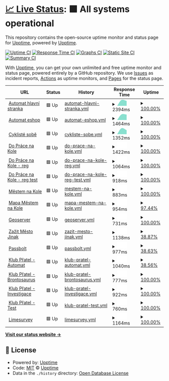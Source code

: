 # [📈 Live Status](https://demo.upptime.js.org): <!--live status--> **🟩 All systems operational**

This repository contains the open-source uptime monitor and status page for [Upptime](https://upptime.js.org), powered by [Upptime](https://github.com/upptime/upptime).

[![Uptime CI](https://github.com/upptime/upptime/workflows/Uptime%20CI/badge.svg)](https://github.com/upptime/upptime/actions?query=workflow%3A%22Uptime+CI%22)
[![Response Time CI](https://github.com/upptime/upptime/workflows/Response%20Time%20CI/badge.svg)](https://github.com/upptime/upptime/actions?query=workflow%3A%22Response+Time+CI%22)
[![Graphs CI](https://github.com/upptime/upptime/workflows/Graphs%20CI/badge.svg)](https://github.com/upptime/upptime/actions?query=workflow%3A%22Graphs+CI%22)
[![Static Site CI](https://github.com/upptime/upptime/workflows/Static%20Site%20CI/badge.svg)](https://github.com/upptime/upptime/actions?query=workflow%3A%22Static+Site+CI%22)
[![Summary CI](https://github.com/upptime/upptime/workflows/Summary%20CI/badge.svg)](https://github.com/upptime/upptime/actions?query=workflow%3A%22Summary+CI%22)

With [Upptime](https://upptime.js.org), you can get your own unlimited and free uptime monitor and status page, powered entirely by a GitHub repository. We use [Issues](https://github.com/upptime/upptime/issues) as incident reports, [Actions](https://github.com/upptime/upptime/actions) as uptime monitors, and [Pages](https://demo.upptime.js.org) for the status page.

<!--start: status pages-->
<!-- This summary is generated by Upptime (https://github.com/upptime/upptime) -->
<!-- Do not edit this manually, your changes will be overwritten -->
<!-- prettier-ignore -->
| URL | Status | History | Response Time | Uptime |
| --- | ------ | ------- | ------------- | ------ |
| <img alt="" src="https://favicons.githubusercontent.com/auto-mat.cz" height="13"> [Automat hlavní stranka](https://auto-mat.cz) | 🟩 Up | [automat-hlavni-stranka.yml](https://github.com/auto-mat/automat-statuspage/commits/HEAD/history/automat-hlavni-stranka.yml) | <details><summary><img alt="Response time graph" src="./graphs/automat-hlavni-stranka/response-time-week.png" height="20"> 2394ms</summary><br><a href="https://upptime.github.io/upptime/history/automat-hlavni-stranka"><img alt="Response time 2394" src="https://img.shields.io/endpoint?url=https%3A%2F%2Fraw.githubusercontent.com%2Fauto-mat%2Fautomat-statuspage%2FHEAD%2Fapi%2Fautomat-hlavni-stranka%2Fresponse-time.json"></a><br><a href="https://upptime.github.io/upptime/history/automat-hlavni-stranka"><img alt="24-hour response time 2394" src="https://img.shields.io/endpoint?url=https%3A%2F%2Fraw.githubusercontent.com%2Fauto-mat%2Fautomat-statuspage%2FHEAD%2Fapi%2Fautomat-hlavni-stranka%2Fresponse-time-day.json"></a><br><a href="https://upptime.github.io/upptime/history/automat-hlavni-stranka"><img alt="7-day response time 2394" src="https://img.shields.io/endpoint?url=https%3A%2F%2Fraw.githubusercontent.com%2Fauto-mat%2Fautomat-statuspage%2FHEAD%2Fapi%2Fautomat-hlavni-stranka%2Fresponse-time-week.json"></a><br><a href="https://upptime.github.io/upptime/history/automat-hlavni-stranka"><img alt="30-day response time 2394" src="https://img.shields.io/endpoint?url=https%3A%2F%2Fraw.githubusercontent.com%2Fauto-mat%2Fautomat-statuspage%2FHEAD%2Fapi%2Fautomat-hlavni-stranka%2Fresponse-time-month.json"></a><br><a href="https://upptime.github.io/upptime/history/automat-hlavni-stranka"><img alt="1-year response time 2394" src="https://img.shields.io/endpoint?url=https%3A%2F%2Fraw.githubusercontent.com%2Fauto-mat%2Fautomat-statuspage%2FHEAD%2Fapi%2Fautomat-hlavni-stranka%2Fresponse-time-year.json"></a></details> | <details><summary><a href="https://upptime.github.io/upptime/history/automat-hlavni-stranka">100.00%</a></summary><a href="https://upptime.github.io/upptime/history/automat-hlavni-stranka"><img alt="All-time uptime 100.00%" src="https://img.shields.io/endpoint?url=https%3A%2F%2Fraw.githubusercontent.com%2Fauto-mat%2Fautomat-statuspage%2FHEAD%2Fapi%2Fautomat-hlavni-stranka%2Fuptime.json"></a><br><a href="https://upptime.github.io/upptime/history/automat-hlavni-stranka"><img alt="24-hour uptime 100.00%" src="https://img.shields.io/endpoint?url=https%3A%2F%2Fraw.githubusercontent.com%2Fauto-mat%2Fautomat-statuspage%2FHEAD%2Fapi%2Fautomat-hlavni-stranka%2Fuptime-day.json"></a><br><a href="https://upptime.github.io/upptime/history/automat-hlavni-stranka"><img alt="7-day uptime 100.00%" src="https://img.shields.io/endpoint?url=https%3A%2F%2Fraw.githubusercontent.com%2Fauto-mat%2Fautomat-statuspage%2FHEAD%2Fapi%2Fautomat-hlavni-stranka%2Fuptime-week.json"></a><br><a href="https://upptime.github.io/upptime/history/automat-hlavni-stranka"><img alt="30-day uptime 100.00%" src="https://img.shields.io/endpoint?url=https%3A%2F%2Fraw.githubusercontent.com%2Fauto-mat%2Fautomat-statuspage%2FHEAD%2Fapi%2Fautomat-hlavni-stranka%2Fuptime-month.json"></a><br><a href="https://upptime.github.io/upptime/history/automat-hlavni-stranka"><img alt="1-year uptime 100.00%" src="https://img.shields.io/endpoint?url=https%3A%2F%2Fraw.githubusercontent.com%2Fauto-mat%2Fautomat-statuspage%2FHEAD%2Fapi%2Fautomat-hlavni-stranka%2Fuptime-year.json"></a></details>
| <img alt="" src="https://favicons.githubusercontent.com/obchod.auto-mat.cz" height="13"> [Automat eshop](https://obchod.auto-mat.cz/) | 🟩 Up | [automat-eshop.yml](https://github.com/auto-mat/automat-statuspage/commits/HEAD/history/automat-eshop.yml) | <details><summary><img alt="Response time graph" src="./graphs/automat-eshop/response-time-week.png" height="20"> 1464ms</summary><br><a href="https://upptime.github.io/upptime/history/automat-eshop"><img alt="Response time 1464" src="https://img.shields.io/endpoint?url=https%3A%2F%2Fraw.githubusercontent.com%2Fauto-mat%2Fautomat-statuspage%2FHEAD%2Fapi%2Fautomat-eshop%2Fresponse-time.json"></a><br><a href="https://upptime.github.io/upptime/history/automat-eshop"><img alt="24-hour response time 1464" src="https://img.shields.io/endpoint?url=https%3A%2F%2Fraw.githubusercontent.com%2Fauto-mat%2Fautomat-statuspage%2FHEAD%2Fapi%2Fautomat-eshop%2Fresponse-time-day.json"></a><br><a href="https://upptime.github.io/upptime/history/automat-eshop"><img alt="7-day response time 1464" src="https://img.shields.io/endpoint?url=https%3A%2F%2Fraw.githubusercontent.com%2Fauto-mat%2Fautomat-statuspage%2FHEAD%2Fapi%2Fautomat-eshop%2Fresponse-time-week.json"></a><br><a href="https://upptime.github.io/upptime/history/automat-eshop"><img alt="30-day response time 1464" src="https://img.shields.io/endpoint?url=https%3A%2F%2Fraw.githubusercontent.com%2Fauto-mat%2Fautomat-statuspage%2FHEAD%2Fapi%2Fautomat-eshop%2Fresponse-time-month.json"></a><br><a href="https://upptime.github.io/upptime/history/automat-eshop"><img alt="1-year response time 1464" src="https://img.shields.io/endpoint?url=https%3A%2F%2Fraw.githubusercontent.com%2Fauto-mat%2Fautomat-statuspage%2FHEAD%2Fapi%2Fautomat-eshop%2Fresponse-time-year.json"></a></details> | <details><summary><a href="https://upptime.github.io/upptime/history/automat-eshop">100.00%</a></summary><a href="https://upptime.github.io/upptime/history/automat-eshop"><img alt="All-time uptime 100.00%" src="https://img.shields.io/endpoint?url=https%3A%2F%2Fraw.githubusercontent.com%2Fauto-mat%2Fautomat-statuspage%2FHEAD%2Fapi%2Fautomat-eshop%2Fuptime.json"></a><br><a href="https://upptime.github.io/upptime/history/automat-eshop"><img alt="24-hour uptime 100.00%" src="https://img.shields.io/endpoint?url=https%3A%2F%2Fraw.githubusercontent.com%2Fauto-mat%2Fautomat-statuspage%2FHEAD%2Fapi%2Fautomat-eshop%2Fuptime-day.json"></a><br><a href="https://upptime.github.io/upptime/history/automat-eshop"><img alt="7-day uptime 100.00%" src="https://img.shields.io/endpoint?url=https%3A%2F%2Fraw.githubusercontent.com%2Fauto-mat%2Fautomat-statuspage%2FHEAD%2Fapi%2Fautomat-eshop%2Fuptime-week.json"></a><br><a href="https://upptime.github.io/upptime/history/automat-eshop"><img alt="30-day uptime 100.00%" src="https://img.shields.io/endpoint?url=https%3A%2F%2Fraw.githubusercontent.com%2Fauto-mat%2Fautomat-statuspage%2FHEAD%2Fapi%2Fautomat-eshop%2Fuptime-month.json"></a><br><a href="https://upptime.github.io/upptime/history/automat-eshop"><img alt="1-year uptime 100.00%" src="https://img.shields.io/endpoint?url=https%3A%2F%2Fraw.githubusercontent.com%2Fauto-mat%2Fautomat-statuspage%2FHEAD%2Fapi%2Fautomat-eshop%2Fuptime-year.json"></a></details>
| <img alt="" src="https://favicons.githubusercontent.com/www.cyklistesobe.cz" height="13"> [Cyklisté sobě](https://www.cyklistesobe.cz/) | 🟩 Up | [cykliste-sobe.yml](https://github.com/auto-mat/automat-statuspage/commits/HEAD/history/cykliste-sobe.yml) | <details><summary><img alt="Response time graph" src="./graphs/cykliste-sobe/response-time-week.png" height="20"> 1352ms</summary><br><a href="https://upptime.github.io/upptime/history/cykliste-sobe"><img alt="Response time 1352" src="https://img.shields.io/endpoint?url=https%3A%2F%2Fraw.githubusercontent.com%2Fauto-mat%2Fautomat-statuspage%2FHEAD%2Fapi%2Fcykliste-sobe%2Fresponse-time.json"></a><br><a href="https://upptime.github.io/upptime/history/cykliste-sobe"><img alt="24-hour response time 1352" src="https://img.shields.io/endpoint?url=https%3A%2F%2Fraw.githubusercontent.com%2Fauto-mat%2Fautomat-statuspage%2FHEAD%2Fapi%2Fcykliste-sobe%2Fresponse-time-day.json"></a><br><a href="https://upptime.github.io/upptime/history/cykliste-sobe"><img alt="7-day response time 1352" src="https://img.shields.io/endpoint?url=https%3A%2F%2Fraw.githubusercontent.com%2Fauto-mat%2Fautomat-statuspage%2FHEAD%2Fapi%2Fcykliste-sobe%2Fresponse-time-week.json"></a><br><a href="https://upptime.github.io/upptime/history/cykliste-sobe"><img alt="30-day response time 1352" src="https://img.shields.io/endpoint?url=https%3A%2F%2Fraw.githubusercontent.com%2Fauto-mat%2Fautomat-statuspage%2FHEAD%2Fapi%2Fcykliste-sobe%2Fresponse-time-month.json"></a><br><a href="https://upptime.github.io/upptime/history/cykliste-sobe"><img alt="1-year response time 1352" src="https://img.shields.io/endpoint?url=https%3A%2F%2Fraw.githubusercontent.com%2Fauto-mat%2Fautomat-statuspage%2FHEAD%2Fapi%2Fcykliste-sobe%2Fresponse-time-year.json"></a></details> | <details><summary><a href="https://upptime.github.io/upptime/history/cykliste-sobe">100.00%</a></summary><a href="https://upptime.github.io/upptime/history/cykliste-sobe"><img alt="All-time uptime 100.00%" src="https://img.shields.io/endpoint?url=https%3A%2F%2Fraw.githubusercontent.com%2Fauto-mat%2Fautomat-statuspage%2FHEAD%2Fapi%2Fcykliste-sobe%2Fuptime.json"></a><br><a href="https://upptime.github.io/upptime/history/cykliste-sobe"><img alt="24-hour uptime 100.00%" src="https://img.shields.io/endpoint?url=https%3A%2F%2Fraw.githubusercontent.com%2Fauto-mat%2Fautomat-statuspage%2FHEAD%2Fapi%2Fcykliste-sobe%2Fuptime-day.json"></a><br><a href="https://upptime.github.io/upptime/history/cykliste-sobe"><img alt="7-day uptime 100.00%" src="https://img.shields.io/endpoint?url=https%3A%2F%2Fraw.githubusercontent.com%2Fauto-mat%2Fautomat-statuspage%2FHEAD%2Fapi%2Fcykliste-sobe%2Fuptime-week.json"></a><br><a href="https://upptime.github.io/upptime/history/cykliste-sobe"><img alt="30-day uptime 100.00%" src="https://img.shields.io/endpoint?url=https%3A%2F%2Fraw.githubusercontent.com%2Fauto-mat%2Fautomat-statuspage%2FHEAD%2Fapi%2Fcykliste-sobe%2Fuptime-month.json"></a><br><a href="https://upptime.github.io/upptime/history/cykliste-sobe"><img alt="1-year uptime 100.00%" src="https://img.shields.io/endpoint?url=https%3A%2F%2Fraw.githubusercontent.com%2Fauto-mat%2Fautomat-statuspage%2FHEAD%2Fapi%2Fcykliste-sobe%2Fuptime-year.json"></a></details>
| <img alt="" src="https://favicons.githubusercontent.com/dopracenakole.cz" height="13"> [Do Práce na Kole](https://dopracenakole.cz) | 🟩 Up | [do-prace-na-kole.yml](https://github.com/auto-mat/automat-statuspage/commits/HEAD/history/do-prace-na-kole.yml) | <details><summary><img alt="Response time graph" src="./graphs/do-prace-na-kole/response-time-week.png" height="20"> 1422ms</summary><br><a href="https://upptime.github.io/upptime/history/do-prace-na-kole"><img alt="Response time 1422" src="https://img.shields.io/endpoint?url=https%3A%2F%2Fraw.githubusercontent.com%2Fauto-mat%2Fautomat-statuspage%2FHEAD%2Fapi%2Fdo-prace-na-kole%2Fresponse-time.json"></a><br><a href="https://upptime.github.io/upptime/history/do-prace-na-kole"><img alt="24-hour response time 1422" src="https://img.shields.io/endpoint?url=https%3A%2F%2Fraw.githubusercontent.com%2Fauto-mat%2Fautomat-statuspage%2FHEAD%2Fapi%2Fdo-prace-na-kole%2Fresponse-time-day.json"></a><br><a href="https://upptime.github.io/upptime/history/do-prace-na-kole"><img alt="7-day response time 1422" src="https://img.shields.io/endpoint?url=https%3A%2F%2Fraw.githubusercontent.com%2Fauto-mat%2Fautomat-statuspage%2FHEAD%2Fapi%2Fdo-prace-na-kole%2Fresponse-time-week.json"></a><br><a href="https://upptime.github.io/upptime/history/do-prace-na-kole"><img alt="30-day response time 1422" src="https://img.shields.io/endpoint?url=https%3A%2F%2Fraw.githubusercontent.com%2Fauto-mat%2Fautomat-statuspage%2FHEAD%2Fapi%2Fdo-prace-na-kole%2Fresponse-time-month.json"></a><br><a href="https://upptime.github.io/upptime/history/do-prace-na-kole"><img alt="1-year response time 1422" src="https://img.shields.io/endpoint?url=https%3A%2F%2Fraw.githubusercontent.com%2Fauto-mat%2Fautomat-statuspage%2FHEAD%2Fapi%2Fdo-prace-na-kole%2Fresponse-time-year.json"></a></details> | <details><summary><a href="https://upptime.github.io/upptime/history/do-prace-na-kole">100.00%</a></summary><a href="https://upptime.github.io/upptime/history/do-prace-na-kole"><img alt="All-time uptime 100.00%" src="https://img.shields.io/endpoint?url=https%3A%2F%2Fraw.githubusercontent.com%2Fauto-mat%2Fautomat-statuspage%2FHEAD%2Fapi%2Fdo-prace-na-kole%2Fuptime.json"></a><br><a href="https://upptime.github.io/upptime/history/do-prace-na-kole"><img alt="24-hour uptime 100.00%" src="https://img.shields.io/endpoint?url=https%3A%2F%2Fraw.githubusercontent.com%2Fauto-mat%2Fautomat-statuspage%2FHEAD%2Fapi%2Fdo-prace-na-kole%2Fuptime-day.json"></a><br><a href="https://upptime.github.io/upptime/history/do-prace-na-kole"><img alt="7-day uptime 100.00%" src="https://img.shields.io/endpoint?url=https%3A%2F%2Fraw.githubusercontent.com%2Fauto-mat%2Fautomat-statuspage%2FHEAD%2Fapi%2Fdo-prace-na-kole%2Fuptime-week.json"></a><br><a href="https://upptime.github.io/upptime/history/do-prace-na-kole"><img alt="30-day uptime 100.00%" src="https://img.shields.io/endpoint?url=https%3A%2F%2Fraw.githubusercontent.com%2Fauto-mat%2Fautomat-statuspage%2FHEAD%2Fapi%2Fdo-prace-na-kole%2Fuptime-month.json"></a><br><a href="https://upptime.github.io/upptime/history/do-prace-na-kole"><img alt="1-year uptime 100.00%" src="https://img.shields.io/endpoint?url=https%3A%2F%2Fraw.githubusercontent.com%2Fauto-mat%2Fautomat-statuspage%2FHEAD%2Fapi%2Fdo-prace-na-kole%2Fuptime-year.json"></a></details>
| <img alt="" src="https://favicons.githubusercontent.com/dpnk.dopracenakole.cz" height="13"> [Do Práce na Kole - reg](https://dpnk.dopracenakole.cz) | 🟩 Up | [do-prace-na-kole-reg.yml](https://github.com/auto-mat/automat-statuspage/commits/HEAD/history/do-prace-na-kole-reg.yml) | <details><summary><img alt="Response time graph" src="./graphs/do-prace-na-kole-reg/response-time-week.png" height="20"> 1064ms</summary><br><a href="https://upptime.github.io/upptime/history/do-prace-na-kole-reg"><img alt="Response time 1064" src="https://img.shields.io/endpoint?url=https%3A%2F%2Fraw.githubusercontent.com%2Fauto-mat%2Fautomat-statuspage%2FHEAD%2Fapi%2Fdo-prace-na-kole-reg%2Fresponse-time.json"></a><br><a href="https://upptime.github.io/upptime/history/do-prace-na-kole-reg"><img alt="24-hour response time 1064" src="https://img.shields.io/endpoint?url=https%3A%2F%2Fraw.githubusercontent.com%2Fauto-mat%2Fautomat-statuspage%2FHEAD%2Fapi%2Fdo-prace-na-kole-reg%2Fresponse-time-day.json"></a><br><a href="https://upptime.github.io/upptime/history/do-prace-na-kole-reg"><img alt="7-day response time 1064" src="https://img.shields.io/endpoint?url=https%3A%2F%2Fraw.githubusercontent.com%2Fauto-mat%2Fautomat-statuspage%2FHEAD%2Fapi%2Fdo-prace-na-kole-reg%2Fresponse-time-week.json"></a><br><a href="https://upptime.github.io/upptime/history/do-prace-na-kole-reg"><img alt="30-day response time 1064" src="https://img.shields.io/endpoint?url=https%3A%2F%2Fraw.githubusercontent.com%2Fauto-mat%2Fautomat-statuspage%2FHEAD%2Fapi%2Fdo-prace-na-kole-reg%2Fresponse-time-month.json"></a><br><a href="https://upptime.github.io/upptime/history/do-prace-na-kole-reg"><img alt="1-year response time 1064" src="https://img.shields.io/endpoint?url=https%3A%2F%2Fraw.githubusercontent.com%2Fauto-mat%2Fautomat-statuspage%2FHEAD%2Fapi%2Fdo-prace-na-kole-reg%2Fresponse-time-year.json"></a></details> | <details><summary><a href="https://upptime.github.io/upptime/history/do-prace-na-kole-reg">100.00%</a></summary><a href="https://upptime.github.io/upptime/history/do-prace-na-kole-reg"><img alt="All-time uptime 100.00%" src="https://img.shields.io/endpoint?url=https%3A%2F%2Fraw.githubusercontent.com%2Fauto-mat%2Fautomat-statuspage%2FHEAD%2Fapi%2Fdo-prace-na-kole-reg%2Fuptime.json"></a><br><a href="https://upptime.github.io/upptime/history/do-prace-na-kole-reg"><img alt="24-hour uptime 100.00%" src="https://img.shields.io/endpoint?url=https%3A%2F%2Fraw.githubusercontent.com%2Fauto-mat%2Fautomat-statuspage%2FHEAD%2Fapi%2Fdo-prace-na-kole-reg%2Fuptime-day.json"></a><br><a href="https://upptime.github.io/upptime/history/do-prace-na-kole-reg"><img alt="7-day uptime 100.00%" src="https://img.shields.io/endpoint?url=https%3A%2F%2Fraw.githubusercontent.com%2Fauto-mat%2Fautomat-statuspage%2FHEAD%2Fapi%2Fdo-prace-na-kole-reg%2Fuptime-week.json"></a><br><a href="https://upptime.github.io/upptime/history/do-prace-na-kole-reg"><img alt="30-day uptime 100.00%" src="https://img.shields.io/endpoint?url=https%3A%2F%2Fraw.githubusercontent.com%2Fauto-mat%2Fautomat-statuspage%2FHEAD%2Fapi%2Fdo-prace-na-kole-reg%2Fuptime-month.json"></a><br><a href="https://upptime.github.io/upptime/history/do-prace-na-kole-reg"><img alt="1-year uptime 100.00%" src="https://img.shields.io/endpoint?url=https%3A%2F%2Fraw.githubusercontent.com%2Fauto-mat%2Fautomat-statuspage%2FHEAD%2Fapi%2Fdo-prace-na-kole-reg%2Fuptime-year.json"></a></details>
| <img alt="" src="https://favicons.githubusercontent.com/test.dopracenakole.cz" height="13"> [Do Práce na Kole - reg test](https://test.dopracenakole.cz) | 🟩 Up | [do-prace-na-kole-reg-test.yml](https://github.com/auto-mat/automat-statuspage/commits/HEAD/history/do-prace-na-kole-reg-test.yml) | <details><summary><img alt="Response time graph" src="./graphs/do-prace-na-kole-reg-test/response-time-week.png" height="20"> 918ms</summary><br><a href="https://upptime.github.io/upptime/history/do-prace-na-kole-reg-test"><img alt="Response time 918" src="https://img.shields.io/endpoint?url=https%3A%2F%2Fraw.githubusercontent.com%2Fauto-mat%2Fautomat-statuspage%2FHEAD%2Fapi%2Fdo-prace-na-kole-reg-test%2Fresponse-time.json"></a><br><a href="https://upptime.github.io/upptime/history/do-prace-na-kole-reg-test"><img alt="24-hour response time 918" src="https://img.shields.io/endpoint?url=https%3A%2F%2Fraw.githubusercontent.com%2Fauto-mat%2Fautomat-statuspage%2FHEAD%2Fapi%2Fdo-prace-na-kole-reg-test%2Fresponse-time-day.json"></a><br><a href="https://upptime.github.io/upptime/history/do-prace-na-kole-reg-test"><img alt="7-day response time 918" src="https://img.shields.io/endpoint?url=https%3A%2F%2Fraw.githubusercontent.com%2Fauto-mat%2Fautomat-statuspage%2FHEAD%2Fapi%2Fdo-prace-na-kole-reg-test%2Fresponse-time-week.json"></a><br><a href="https://upptime.github.io/upptime/history/do-prace-na-kole-reg-test"><img alt="30-day response time 918" src="https://img.shields.io/endpoint?url=https%3A%2F%2Fraw.githubusercontent.com%2Fauto-mat%2Fautomat-statuspage%2FHEAD%2Fapi%2Fdo-prace-na-kole-reg-test%2Fresponse-time-month.json"></a><br><a href="https://upptime.github.io/upptime/history/do-prace-na-kole-reg-test"><img alt="1-year response time 918" src="https://img.shields.io/endpoint?url=https%3A%2F%2Fraw.githubusercontent.com%2Fauto-mat%2Fautomat-statuspage%2FHEAD%2Fapi%2Fdo-prace-na-kole-reg-test%2Fresponse-time-year.json"></a></details> | <details><summary><a href="https://upptime.github.io/upptime/history/do-prace-na-kole-reg-test">100.00%</a></summary><a href="https://upptime.github.io/upptime/history/do-prace-na-kole-reg-test"><img alt="All-time uptime 100.00%" src="https://img.shields.io/endpoint?url=https%3A%2F%2Fraw.githubusercontent.com%2Fauto-mat%2Fautomat-statuspage%2FHEAD%2Fapi%2Fdo-prace-na-kole-reg-test%2Fuptime.json"></a><br><a href="https://upptime.github.io/upptime/history/do-prace-na-kole-reg-test"><img alt="24-hour uptime 100.00%" src="https://img.shields.io/endpoint?url=https%3A%2F%2Fraw.githubusercontent.com%2Fauto-mat%2Fautomat-statuspage%2FHEAD%2Fapi%2Fdo-prace-na-kole-reg-test%2Fuptime-day.json"></a><br><a href="https://upptime.github.io/upptime/history/do-prace-na-kole-reg-test"><img alt="7-day uptime 100.00%" src="https://img.shields.io/endpoint?url=https%3A%2F%2Fraw.githubusercontent.com%2Fauto-mat%2Fautomat-statuspage%2FHEAD%2Fapi%2Fdo-prace-na-kole-reg-test%2Fuptime-week.json"></a><br><a href="https://upptime.github.io/upptime/history/do-prace-na-kole-reg-test"><img alt="30-day uptime 100.00%" src="https://img.shields.io/endpoint?url=https%3A%2F%2Fraw.githubusercontent.com%2Fauto-mat%2Fautomat-statuspage%2FHEAD%2Fapi%2Fdo-prace-na-kole-reg-test%2Fuptime-month.json"></a><br><a href="https://upptime.github.io/upptime/history/do-prace-na-kole-reg-test"><img alt="1-year uptime 100.00%" src="https://img.shields.io/endpoint?url=https%3A%2F%2Fraw.githubusercontent.com%2Fauto-mat%2Fautomat-statuspage%2FHEAD%2Fapi%2Fdo-prace-na-kole-reg-test%2Fuptime-year.json"></a></details>
| <img alt="" src="https://favicons.githubusercontent.com/mestemnakole.cz" height="13"> [Městem na Kole](https://mestemnakole.cz) | 🟩 Up | [mestem-na-kole.yml](https://github.com/auto-mat/automat-statuspage/commits/HEAD/history/mestem-na-kole.yml) | <details><summary><img alt="Response time graph" src="./graphs/mestem-na-kole/response-time-week.png" height="20"> 883ms</summary><br><a href="https://upptime.github.io/upptime/history/mestem-na-kole"><img alt="Response time 883" src="https://img.shields.io/endpoint?url=https%3A%2F%2Fraw.githubusercontent.com%2Fauto-mat%2Fautomat-statuspage%2FHEAD%2Fapi%2Fmestem-na-kole%2Fresponse-time.json"></a><br><a href="https://upptime.github.io/upptime/history/mestem-na-kole"><img alt="24-hour response time 883" src="https://img.shields.io/endpoint?url=https%3A%2F%2Fraw.githubusercontent.com%2Fauto-mat%2Fautomat-statuspage%2FHEAD%2Fapi%2Fmestem-na-kole%2Fresponse-time-day.json"></a><br><a href="https://upptime.github.io/upptime/history/mestem-na-kole"><img alt="7-day response time 883" src="https://img.shields.io/endpoint?url=https%3A%2F%2Fraw.githubusercontent.com%2Fauto-mat%2Fautomat-statuspage%2FHEAD%2Fapi%2Fmestem-na-kole%2Fresponse-time-week.json"></a><br><a href="https://upptime.github.io/upptime/history/mestem-na-kole"><img alt="30-day response time 883" src="https://img.shields.io/endpoint?url=https%3A%2F%2Fraw.githubusercontent.com%2Fauto-mat%2Fautomat-statuspage%2FHEAD%2Fapi%2Fmestem-na-kole%2Fresponse-time-month.json"></a><br><a href="https://upptime.github.io/upptime/history/mestem-na-kole"><img alt="1-year response time 883" src="https://img.shields.io/endpoint?url=https%3A%2F%2Fraw.githubusercontent.com%2Fauto-mat%2Fautomat-statuspage%2FHEAD%2Fapi%2Fmestem-na-kole%2Fresponse-time-year.json"></a></details> | <details><summary><a href="https://upptime.github.io/upptime/history/mestem-na-kole">100.00%</a></summary><a href="https://upptime.github.io/upptime/history/mestem-na-kole"><img alt="All-time uptime 100.00%" src="https://img.shields.io/endpoint?url=https%3A%2F%2Fraw.githubusercontent.com%2Fauto-mat%2Fautomat-statuspage%2FHEAD%2Fapi%2Fmestem-na-kole%2Fuptime.json"></a><br><a href="https://upptime.github.io/upptime/history/mestem-na-kole"><img alt="24-hour uptime 100.00%" src="https://img.shields.io/endpoint?url=https%3A%2F%2Fraw.githubusercontent.com%2Fauto-mat%2Fautomat-statuspage%2FHEAD%2Fapi%2Fmestem-na-kole%2Fuptime-day.json"></a><br><a href="https://upptime.github.io/upptime/history/mestem-na-kole"><img alt="7-day uptime 100.00%" src="https://img.shields.io/endpoint?url=https%3A%2F%2Fraw.githubusercontent.com%2Fauto-mat%2Fautomat-statuspage%2FHEAD%2Fapi%2Fmestem-na-kole%2Fuptime-week.json"></a><br><a href="https://upptime.github.io/upptime/history/mestem-na-kole"><img alt="30-day uptime 100.00%" src="https://img.shields.io/endpoint?url=https%3A%2F%2Fraw.githubusercontent.com%2Fauto-mat%2Fautomat-statuspage%2FHEAD%2Fapi%2Fmestem-na-kole%2Fuptime-month.json"></a><br><a href="https://upptime.github.io/upptime/history/mestem-na-kole"><img alt="1-year uptime 100.00%" src="https://img.shields.io/endpoint?url=https%3A%2F%2Fraw.githubusercontent.com%2Fauto-mat%2Fautomat-statuspage%2FHEAD%2Fapi%2Fmestem-na-kole%2Fuptime-year.json"></a></details>
| <img alt="" src="https://favicons.githubusercontent.com/mapa.prahounakole.cz" height="13"> [Mapa Městem na Kole](https://mapa.prahounakole.cz) | 🟩 Up | [mapa-mestem-na-kole.yml](https://github.com/auto-mat/automat-statuspage/commits/HEAD/history/mapa-mestem-na-kole.yml) | <details><summary><img alt="Response time graph" src="./graphs/mapa-mestem-na-kole/response-time-week.png" height="20"> 954ms</summary><br><a href="https://upptime.github.io/upptime/history/mapa-mestem-na-kole"><img alt="Response time 954" src="https://img.shields.io/endpoint?url=https%3A%2F%2Fraw.githubusercontent.com%2Fauto-mat%2Fautomat-statuspage%2FHEAD%2Fapi%2Fmapa-mestem-na-kole%2Fresponse-time.json"></a><br><a href="https://upptime.github.io/upptime/history/mapa-mestem-na-kole"><img alt="24-hour response time 954" src="https://img.shields.io/endpoint?url=https%3A%2F%2Fraw.githubusercontent.com%2Fauto-mat%2Fautomat-statuspage%2FHEAD%2Fapi%2Fmapa-mestem-na-kole%2Fresponse-time-day.json"></a><br><a href="https://upptime.github.io/upptime/history/mapa-mestem-na-kole"><img alt="7-day response time 954" src="https://img.shields.io/endpoint?url=https%3A%2F%2Fraw.githubusercontent.com%2Fauto-mat%2Fautomat-statuspage%2FHEAD%2Fapi%2Fmapa-mestem-na-kole%2Fresponse-time-week.json"></a><br><a href="https://upptime.github.io/upptime/history/mapa-mestem-na-kole"><img alt="30-day response time 954" src="https://img.shields.io/endpoint?url=https%3A%2F%2Fraw.githubusercontent.com%2Fauto-mat%2Fautomat-statuspage%2FHEAD%2Fapi%2Fmapa-mestem-na-kole%2Fresponse-time-month.json"></a><br><a href="https://upptime.github.io/upptime/history/mapa-mestem-na-kole"><img alt="1-year response time 954" src="https://img.shields.io/endpoint?url=https%3A%2F%2Fraw.githubusercontent.com%2Fauto-mat%2Fautomat-statuspage%2FHEAD%2Fapi%2Fmapa-mestem-na-kole%2Fresponse-time-year.json"></a></details> | <details><summary><a href="https://upptime.github.io/upptime/history/mapa-mestem-na-kole">97.44%</a></summary><a href="https://upptime.github.io/upptime/history/mapa-mestem-na-kole"><img alt="All-time uptime 97.44%" src="https://img.shields.io/endpoint?url=https%3A%2F%2Fraw.githubusercontent.com%2Fauto-mat%2Fautomat-statuspage%2FHEAD%2Fapi%2Fmapa-mestem-na-kole%2Fuptime.json"></a><br><a href="https://upptime.github.io/upptime/history/mapa-mestem-na-kole"><img alt="24-hour uptime 97.44%" src="https://img.shields.io/endpoint?url=https%3A%2F%2Fraw.githubusercontent.com%2Fauto-mat%2Fautomat-statuspage%2FHEAD%2Fapi%2Fmapa-mestem-na-kole%2Fuptime-day.json"></a><br><a href="https://upptime.github.io/upptime/history/mapa-mestem-na-kole"><img alt="7-day uptime 97.44%" src="https://img.shields.io/endpoint?url=https%3A%2F%2Fraw.githubusercontent.com%2Fauto-mat%2Fautomat-statuspage%2FHEAD%2Fapi%2Fmapa-mestem-na-kole%2Fuptime-week.json"></a><br><a href="https://upptime.github.io/upptime/history/mapa-mestem-na-kole"><img alt="30-day uptime 97.44%" src="https://img.shields.io/endpoint?url=https%3A%2F%2Fraw.githubusercontent.com%2Fauto-mat%2Fautomat-statuspage%2FHEAD%2Fapi%2Fmapa-mestem-na-kole%2Fuptime-month.json"></a><br><a href="https://upptime.github.io/upptime/history/mapa-mestem-na-kole"><img alt="1-year uptime 97.44%" src="https://img.shields.io/endpoint?url=https%3A%2F%2Fraw.githubusercontent.com%2Fauto-mat%2Fautomat-statuspage%2FHEAD%2Fapi%2Fmapa-mestem-na-kole%2Fuptime-year.json"></a></details>
| <img alt="" src="https://favicons.githubusercontent.com/geoserver1.prahounakole.cz" height="13"> [Geoserver](https://geoserver1.prahounakole.cz) | 🟩 Up | [geoserver.yml](https://github.com/auto-mat/automat-statuspage/commits/HEAD/history/geoserver.yml) | <details><summary><img alt="Response time graph" src="./graphs/geoserver/response-time-week.png" height="20"> 731ms</summary><br><a href="https://upptime.github.io/upptime/history/geoserver"><img alt="Response time 731" src="https://img.shields.io/endpoint?url=https%3A%2F%2Fraw.githubusercontent.com%2Fauto-mat%2Fautomat-statuspage%2FHEAD%2Fapi%2Fgeoserver%2Fresponse-time.json"></a><br><a href="https://upptime.github.io/upptime/history/geoserver"><img alt="24-hour response time 731" src="https://img.shields.io/endpoint?url=https%3A%2F%2Fraw.githubusercontent.com%2Fauto-mat%2Fautomat-statuspage%2FHEAD%2Fapi%2Fgeoserver%2Fresponse-time-day.json"></a><br><a href="https://upptime.github.io/upptime/history/geoserver"><img alt="7-day response time 731" src="https://img.shields.io/endpoint?url=https%3A%2F%2Fraw.githubusercontent.com%2Fauto-mat%2Fautomat-statuspage%2FHEAD%2Fapi%2Fgeoserver%2Fresponse-time-week.json"></a><br><a href="https://upptime.github.io/upptime/history/geoserver"><img alt="30-day response time 731" src="https://img.shields.io/endpoint?url=https%3A%2F%2Fraw.githubusercontent.com%2Fauto-mat%2Fautomat-statuspage%2FHEAD%2Fapi%2Fgeoserver%2Fresponse-time-month.json"></a><br><a href="https://upptime.github.io/upptime/history/geoserver"><img alt="1-year response time 731" src="https://img.shields.io/endpoint?url=https%3A%2F%2Fraw.githubusercontent.com%2Fauto-mat%2Fautomat-statuspage%2FHEAD%2Fapi%2Fgeoserver%2Fresponse-time-year.json"></a></details> | <details><summary><a href="https://upptime.github.io/upptime/history/geoserver">100.00%</a></summary><a href="https://upptime.github.io/upptime/history/geoserver"><img alt="All-time uptime 100.00%" src="https://img.shields.io/endpoint?url=https%3A%2F%2Fraw.githubusercontent.com%2Fauto-mat%2Fautomat-statuspage%2FHEAD%2Fapi%2Fgeoserver%2Fuptime.json"></a><br><a href="https://upptime.github.io/upptime/history/geoserver"><img alt="24-hour uptime 100.00%" src="https://img.shields.io/endpoint?url=https%3A%2F%2Fraw.githubusercontent.com%2Fauto-mat%2Fautomat-statuspage%2FHEAD%2Fapi%2Fgeoserver%2Fuptime-day.json"></a><br><a href="https://upptime.github.io/upptime/history/geoserver"><img alt="7-day uptime 100.00%" src="https://img.shields.io/endpoint?url=https%3A%2F%2Fraw.githubusercontent.com%2Fauto-mat%2Fautomat-statuspage%2FHEAD%2Fapi%2Fgeoserver%2Fuptime-week.json"></a><br><a href="https://upptime.github.io/upptime/history/geoserver"><img alt="30-day uptime 100.00%" src="https://img.shields.io/endpoint?url=https%3A%2F%2Fraw.githubusercontent.com%2Fauto-mat%2Fautomat-statuspage%2FHEAD%2Fapi%2Fgeoserver%2Fuptime-month.json"></a><br><a href="https://upptime.github.io/upptime/history/geoserver"><img alt="1-year uptime 100.00%" src="https://img.shields.io/endpoint?url=https%3A%2F%2Fraw.githubusercontent.com%2Fauto-mat%2Fautomat-statuspage%2FHEAD%2Fapi%2Fgeoserver%2Fuptime-year.json"></a></details>
| <img alt="" src="https://favicons.githubusercontent.com/zazitmestojinak.cz" height="13"> [Zažit Město Jinak](https://zazitmestojinak.cz) | 🟩 Up | [zazit-mesto-jinak.yml](https://github.com/auto-mat/automat-statuspage/commits/HEAD/history/zazit-mesto-jinak.yml) | <details><summary><img alt="Response time graph" src="./graphs/zazit-mesto-jinak/response-time-week.png" height="20"> 1138ms</summary><br><a href="https://upptime.github.io/upptime/history/zazit-mesto-jinak"><img alt="Response time 1138" src="https://img.shields.io/endpoint?url=https%3A%2F%2Fraw.githubusercontent.com%2Fauto-mat%2Fautomat-statuspage%2FHEAD%2Fapi%2Fzazit-mesto-jinak%2Fresponse-time.json"></a><br><a href="https://upptime.github.io/upptime/history/zazit-mesto-jinak"><img alt="24-hour response time 1138" src="https://img.shields.io/endpoint?url=https%3A%2F%2Fraw.githubusercontent.com%2Fauto-mat%2Fautomat-statuspage%2FHEAD%2Fapi%2Fzazit-mesto-jinak%2Fresponse-time-day.json"></a><br><a href="https://upptime.github.io/upptime/history/zazit-mesto-jinak"><img alt="7-day response time 1138" src="https://img.shields.io/endpoint?url=https%3A%2F%2Fraw.githubusercontent.com%2Fauto-mat%2Fautomat-statuspage%2FHEAD%2Fapi%2Fzazit-mesto-jinak%2Fresponse-time-week.json"></a><br><a href="https://upptime.github.io/upptime/history/zazit-mesto-jinak"><img alt="30-day response time 1138" src="https://img.shields.io/endpoint?url=https%3A%2F%2Fraw.githubusercontent.com%2Fauto-mat%2Fautomat-statuspage%2FHEAD%2Fapi%2Fzazit-mesto-jinak%2Fresponse-time-month.json"></a><br><a href="https://upptime.github.io/upptime/history/zazit-mesto-jinak"><img alt="1-year response time 1138" src="https://img.shields.io/endpoint?url=https%3A%2F%2Fraw.githubusercontent.com%2Fauto-mat%2Fautomat-statuspage%2FHEAD%2Fapi%2Fzazit-mesto-jinak%2Fresponse-time-year.json"></a></details> | <details><summary><a href="https://upptime.github.io/upptime/history/zazit-mesto-jinak">38.87%</a></summary><a href="https://upptime.github.io/upptime/history/zazit-mesto-jinak"><img alt="All-time uptime 38.87%" src="https://img.shields.io/endpoint?url=https%3A%2F%2Fraw.githubusercontent.com%2Fauto-mat%2Fautomat-statuspage%2FHEAD%2Fapi%2Fzazit-mesto-jinak%2Fuptime.json"></a><br><a href="https://upptime.github.io/upptime/history/zazit-mesto-jinak"><img alt="24-hour uptime 38.87%" src="https://img.shields.io/endpoint?url=https%3A%2F%2Fraw.githubusercontent.com%2Fauto-mat%2Fautomat-statuspage%2FHEAD%2Fapi%2Fzazit-mesto-jinak%2Fuptime-day.json"></a><br><a href="https://upptime.github.io/upptime/history/zazit-mesto-jinak"><img alt="7-day uptime 38.87%" src="https://img.shields.io/endpoint?url=https%3A%2F%2Fraw.githubusercontent.com%2Fauto-mat%2Fautomat-statuspage%2FHEAD%2Fapi%2Fzazit-mesto-jinak%2Fuptime-week.json"></a><br><a href="https://upptime.github.io/upptime/history/zazit-mesto-jinak"><img alt="30-day uptime 38.87%" src="https://img.shields.io/endpoint?url=https%3A%2F%2Fraw.githubusercontent.com%2Fauto-mat%2Fautomat-statuspage%2FHEAD%2Fapi%2Fzazit-mesto-jinak%2Fuptime-month.json"></a><br><a href="https://upptime.github.io/upptime/history/zazit-mesto-jinak"><img alt="1-year uptime 38.87%" src="https://img.shields.io/endpoint?url=https%3A%2F%2Fraw.githubusercontent.com%2Fauto-mat%2Fautomat-statuspage%2FHEAD%2Fapi%2Fzazit-mesto-jinak%2Fuptime-year.json"></a></details>
| <img alt="" src="https://favicons.githubusercontent.com/automat.passbolt.klub-pratel.cz" height="13"> [Passbolt](https://automat.passbolt.klub-pratel.cz) | 🟩 Up | [passbolt.yml](https://github.com/auto-mat/automat-statuspage/commits/HEAD/history/passbolt.yml) | <details><summary><img alt="Response time graph" src="./graphs/passbolt/response-time-week.png" height="20"> 977ms</summary><br><a href="https://upptime.github.io/upptime/history/passbolt"><img alt="Response time 977" src="https://img.shields.io/endpoint?url=https%3A%2F%2Fraw.githubusercontent.com%2Fauto-mat%2Fautomat-statuspage%2FHEAD%2Fapi%2Fpassbolt%2Fresponse-time.json"></a><br><a href="https://upptime.github.io/upptime/history/passbolt"><img alt="24-hour response time 977" src="https://img.shields.io/endpoint?url=https%3A%2F%2Fraw.githubusercontent.com%2Fauto-mat%2Fautomat-statuspage%2FHEAD%2Fapi%2Fpassbolt%2Fresponse-time-day.json"></a><br><a href="https://upptime.github.io/upptime/history/passbolt"><img alt="7-day response time 977" src="https://img.shields.io/endpoint?url=https%3A%2F%2Fraw.githubusercontent.com%2Fauto-mat%2Fautomat-statuspage%2FHEAD%2Fapi%2Fpassbolt%2Fresponse-time-week.json"></a><br><a href="https://upptime.github.io/upptime/history/passbolt"><img alt="30-day response time 977" src="https://img.shields.io/endpoint?url=https%3A%2F%2Fraw.githubusercontent.com%2Fauto-mat%2Fautomat-statuspage%2FHEAD%2Fapi%2Fpassbolt%2Fresponse-time-month.json"></a><br><a href="https://upptime.github.io/upptime/history/passbolt"><img alt="1-year response time 977" src="https://img.shields.io/endpoint?url=https%3A%2F%2Fraw.githubusercontent.com%2Fauto-mat%2Fautomat-statuspage%2FHEAD%2Fapi%2Fpassbolt%2Fresponse-time-year.json"></a></details> | <details><summary><a href="https://upptime.github.io/upptime/history/passbolt">38.63%</a></summary><a href="https://upptime.github.io/upptime/history/passbolt"><img alt="All-time uptime 38.63%" src="https://img.shields.io/endpoint?url=https%3A%2F%2Fraw.githubusercontent.com%2Fauto-mat%2Fautomat-statuspage%2FHEAD%2Fapi%2Fpassbolt%2Fuptime.json"></a><br><a href="https://upptime.github.io/upptime/history/passbolt"><img alt="24-hour uptime 38.63%" src="https://img.shields.io/endpoint?url=https%3A%2F%2Fraw.githubusercontent.com%2Fauto-mat%2Fautomat-statuspage%2FHEAD%2Fapi%2Fpassbolt%2Fuptime-day.json"></a><br><a href="https://upptime.github.io/upptime/history/passbolt"><img alt="7-day uptime 38.63%" src="https://img.shields.io/endpoint?url=https%3A%2F%2Fraw.githubusercontent.com%2Fauto-mat%2Fautomat-statuspage%2FHEAD%2Fapi%2Fpassbolt%2Fuptime-week.json"></a><br><a href="https://upptime.github.io/upptime/history/passbolt"><img alt="30-day uptime 38.63%" src="https://img.shields.io/endpoint?url=https%3A%2F%2Fraw.githubusercontent.com%2Fauto-mat%2Fautomat-statuspage%2FHEAD%2Fapi%2Fpassbolt%2Fuptime-month.json"></a><br><a href="https://upptime.github.io/upptime/history/passbolt"><img alt="1-year uptime 38.63%" src="https://img.shields.io/endpoint?url=https%3A%2F%2Fraw.githubusercontent.com%2Fauto-mat%2Fautomat-statuspage%2FHEAD%2Fapi%2Fpassbolt%2Fuptime-year.json"></a></details>
| <img alt="" src="https://favicons.githubusercontent.com/automat.klub-pratel.cz" height="13"> [Klub Přatel - Automat](https://automat.klub-pratel.cz) | 🟩 Up | [klub-pratel-automat.yml](https://github.com/auto-mat/automat-statuspage/commits/HEAD/history/klub-pratel-automat.yml) | <details><summary><img alt="Response time graph" src="./graphs/klub-pratel-automat/response-time-week.png" height="20"> 1040ms</summary><br><a href="https://upptime.github.io/upptime/history/klub-pratel-automat"><img alt="Response time 1040" src="https://img.shields.io/endpoint?url=https%3A%2F%2Fraw.githubusercontent.com%2Fauto-mat%2Fautomat-statuspage%2FHEAD%2Fapi%2Fklub-pratel-automat%2Fresponse-time.json"></a><br><a href="https://upptime.github.io/upptime/history/klub-pratel-automat"><img alt="24-hour response time 1040" src="https://img.shields.io/endpoint?url=https%3A%2F%2Fraw.githubusercontent.com%2Fauto-mat%2Fautomat-statuspage%2FHEAD%2Fapi%2Fklub-pratel-automat%2Fresponse-time-day.json"></a><br><a href="https://upptime.github.io/upptime/history/klub-pratel-automat"><img alt="7-day response time 1040" src="https://img.shields.io/endpoint?url=https%3A%2F%2Fraw.githubusercontent.com%2Fauto-mat%2Fautomat-statuspage%2FHEAD%2Fapi%2Fklub-pratel-automat%2Fresponse-time-week.json"></a><br><a href="https://upptime.github.io/upptime/history/klub-pratel-automat"><img alt="30-day response time 1040" src="https://img.shields.io/endpoint?url=https%3A%2F%2Fraw.githubusercontent.com%2Fauto-mat%2Fautomat-statuspage%2FHEAD%2Fapi%2Fklub-pratel-automat%2Fresponse-time-month.json"></a><br><a href="https://upptime.github.io/upptime/history/klub-pratel-automat"><img alt="1-year response time 1040" src="https://img.shields.io/endpoint?url=https%3A%2F%2Fraw.githubusercontent.com%2Fauto-mat%2Fautomat-statuspage%2FHEAD%2Fapi%2Fklub-pratel-automat%2Fresponse-time-year.json"></a></details> | <details><summary><a href="https://upptime.github.io/upptime/history/klub-pratel-automat">38.56%</a></summary><a href="https://upptime.github.io/upptime/history/klub-pratel-automat"><img alt="All-time uptime 38.56%" src="https://img.shields.io/endpoint?url=https%3A%2F%2Fraw.githubusercontent.com%2Fauto-mat%2Fautomat-statuspage%2FHEAD%2Fapi%2Fklub-pratel-automat%2Fuptime.json"></a><br><a href="https://upptime.github.io/upptime/history/klub-pratel-automat"><img alt="24-hour uptime 38.56%" src="https://img.shields.io/endpoint?url=https%3A%2F%2Fraw.githubusercontent.com%2Fauto-mat%2Fautomat-statuspage%2FHEAD%2Fapi%2Fklub-pratel-automat%2Fuptime-day.json"></a><br><a href="https://upptime.github.io/upptime/history/klub-pratel-automat"><img alt="7-day uptime 38.56%" src="https://img.shields.io/endpoint?url=https%3A%2F%2Fraw.githubusercontent.com%2Fauto-mat%2Fautomat-statuspage%2FHEAD%2Fapi%2Fklub-pratel-automat%2Fuptime-week.json"></a><br><a href="https://upptime.github.io/upptime/history/klub-pratel-automat"><img alt="30-day uptime 38.56%" src="https://img.shields.io/endpoint?url=https%3A%2F%2Fraw.githubusercontent.com%2Fauto-mat%2Fautomat-statuspage%2FHEAD%2Fapi%2Fklub-pratel-automat%2Fuptime-month.json"></a><br><a href="https://upptime.github.io/upptime/history/klub-pratel-automat"><img alt="1-year uptime 38.56%" src="https://img.shields.io/endpoint?url=https%3A%2F%2Fraw.githubusercontent.com%2Fauto-mat%2Fautomat-statuspage%2FHEAD%2Fapi%2Fklub-pratel-automat%2Fuptime-year.json"></a></details>
| <img alt="" src="https://favicons.githubusercontent.com/brontosaurus.klub-pratel.cz" height="13"> [Klub Přatel - Brontosaurus](https://brontosaurus.klub-pratel.cz) | 🟩 Up | [klub-pratel-brontosaurus.yml](https://github.com/auto-mat/automat-statuspage/commits/HEAD/history/klub-pratel-brontosaurus.yml) | <details><summary><img alt="Response time graph" src="./graphs/klub-pratel-brontosaurus/response-time-week.png" height="20"> 777ms</summary><br><a href="https://upptime.github.io/upptime/history/klub-pratel-brontosaurus"><img alt="Response time 777" src="https://img.shields.io/endpoint?url=https%3A%2F%2Fraw.githubusercontent.com%2Fauto-mat%2Fautomat-statuspage%2FHEAD%2Fapi%2Fklub-pratel-brontosaurus%2Fresponse-time.json"></a><br><a href="https://upptime.github.io/upptime/history/klub-pratel-brontosaurus"><img alt="24-hour response time 777" src="https://img.shields.io/endpoint?url=https%3A%2F%2Fraw.githubusercontent.com%2Fauto-mat%2Fautomat-statuspage%2FHEAD%2Fapi%2Fklub-pratel-brontosaurus%2Fresponse-time-day.json"></a><br><a href="https://upptime.github.io/upptime/history/klub-pratel-brontosaurus"><img alt="7-day response time 777" src="https://img.shields.io/endpoint?url=https%3A%2F%2Fraw.githubusercontent.com%2Fauto-mat%2Fautomat-statuspage%2FHEAD%2Fapi%2Fklub-pratel-brontosaurus%2Fresponse-time-week.json"></a><br><a href="https://upptime.github.io/upptime/history/klub-pratel-brontosaurus"><img alt="30-day response time 777" src="https://img.shields.io/endpoint?url=https%3A%2F%2Fraw.githubusercontent.com%2Fauto-mat%2Fautomat-statuspage%2FHEAD%2Fapi%2Fklub-pratel-brontosaurus%2Fresponse-time-month.json"></a><br><a href="https://upptime.github.io/upptime/history/klub-pratel-brontosaurus"><img alt="1-year response time 777" src="https://img.shields.io/endpoint?url=https%3A%2F%2Fraw.githubusercontent.com%2Fauto-mat%2Fautomat-statuspage%2FHEAD%2Fapi%2Fklub-pratel-brontosaurus%2Fresponse-time-year.json"></a></details> | <details><summary><a href="https://upptime.github.io/upptime/history/klub-pratel-brontosaurus">100.00%</a></summary><a href="https://upptime.github.io/upptime/history/klub-pratel-brontosaurus"><img alt="All-time uptime 100.00%" src="https://img.shields.io/endpoint?url=https%3A%2F%2Fraw.githubusercontent.com%2Fauto-mat%2Fautomat-statuspage%2FHEAD%2Fapi%2Fklub-pratel-brontosaurus%2Fuptime.json"></a><br><a href="https://upptime.github.io/upptime/history/klub-pratel-brontosaurus"><img alt="24-hour uptime 100.00%" src="https://img.shields.io/endpoint?url=https%3A%2F%2Fraw.githubusercontent.com%2Fauto-mat%2Fautomat-statuspage%2FHEAD%2Fapi%2Fklub-pratel-brontosaurus%2Fuptime-day.json"></a><br><a href="https://upptime.github.io/upptime/history/klub-pratel-brontosaurus"><img alt="7-day uptime 100.00%" src="https://img.shields.io/endpoint?url=https%3A%2F%2Fraw.githubusercontent.com%2Fauto-mat%2Fautomat-statuspage%2FHEAD%2Fapi%2Fklub-pratel-brontosaurus%2Fuptime-week.json"></a><br><a href="https://upptime.github.io/upptime/history/klub-pratel-brontosaurus"><img alt="30-day uptime 100.00%" src="https://img.shields.io/endpoint?url=https%3A%2F%2Fraw.githubusercontent.com%2Fauto-mat%2Fautomat-statuspage%2FHEAD%2Fapi%2Fklub-pratel-brontosaurus%2Fuptime-month.json"></a><br><a href="https://upptime.github.io/upptime/history/klub-pratel-brontosaurus"><img alt="1-year uptime 100.00%" src="https://img.shields.io/endpoint?url=https%3A%2F%2Fraw.githubusercontent.com%2Fauto-mat%2Fautomat-statuspage%2FHEAD%2Fapi%2Fklub-pratel-brontosaurus%2Fuptime-year.json"></a></details>
| <img alt="" src="https://favicons.githubusercontent.com/investigace.klub-pratel.cz" height="13"> [Klub Přatel - Investigace](https://investigace.klub-pratel.cz) | 🟩 Up | [klub-pratel-investigace.yml](https://github.com/auto-mat/automat-statuspage/commits/HEAD/history/klub-pratel-investigace.yml) | <details><summary><img alt="Response time graph" src="./graphs/klub-pratel-investigace/response-time-week.png" height="20"> 922ms</summary><br><a href="https://upptime.github.io/upptime/history/klub-pratel-investigace"><img alt="Response time 922" src="https://img.shields.io/endpoint?url=https%3A%2F%2Fraw.githubusercontent.com%2Fauto-mat%2Fautomat-statuspage%2FHEAD%2Fapi%2Fklub-pratel-investigace%2Fresponse-time.json"></a><br><a href="https://upptime.github.io/upptime/history/klub-pratel-investigace"><img alt="24-hour response time 922" src="https://img.shields.io/endpoint?url=https%3A%2F%2Fraw.githubusercontent.com%2Fauto-mat%2Fautomat-statuspage%2FHEAD%2Fapi%2Fklub-pratel-investigace%2Fresponse-time-day.json"></a><br><a href="https://upptime.github.io/upptime/history/klub-pratel-investigace"><img alt="7-day response time 922" src="https://img.shields.io/endpoint?url=https%3A%2F%2Fraw.githubusercontent.com%2Fauto-mat%2Fautomat-statuspage%2FHEAD%2Fapi%2Fklub-pratel-investigace%2Fresponse-time-week.json"></a><br><a href="https://upptime.github.io/upptime/history/klub-pratel-investigace"><img alt="30-day response time 922" src="https://img.shields.io/endpoint?url=https%3A%2F%2Fraw.githubusercontent.com%2Fauto-mat%2Fautomat-statuspage%2FHEAD%2Fapi%2Fklub-pratel-investigace%2Fresponse-time-month.json"></a><br><a href="https://upptime.github.io/upptime/history/klub-pratel-investigace"><img alt="1-year response time 922" src="https://img.shields.io/endpoint?url=https%3A%2F%2Fraw.githubusercontent.com%2Fauto-mat%2Fautomat-statuspage%2FHEAD%2Fapi%2Fklub-pratel-investigace%2Fresponse-time-year.json"></a></details> | <details><summary><a href="https://upptime.github.io/upptime/history/klub-pratel-investigace">100.00%</a></summary><a href="https://upptime.github.io/upptime/history/klub-pratel-investigace"><img alt="All-time uptime 100.00%" src="https://img.shields.io/endpoint?url=https%3A%2F%2Fraw.githubusercontent.com%2Fauto-mat%2Fautomat-statuspage%2FHEAD%2Fapi%2Fklub-pratel-investigace%2Fuptime.json"></a><br><a href="https://upptime.github.io/upptime/history/klub-pratel-investigace"><img alt="24-hour uptime 100.00%" src="https://img.shields.io/endpoint?url=https%3A%2F%2Fraw.githubusercontent.com%2Fauto-mat%2Fautomat-statuspage%2FHEAD%2Fapi%2Fklub-pratel-investigace%2Fuptime-day.json"></a><br><a href="https://upptime.github.io/upptime/history/klub-pratel-investigace"><img alt="7-day uptime 100.00%" src="https://img.shields.io/endpoint?url=https%3A%2F%2Fraw.githubusercontent.com%2Fauto-mat%2Fautomat-statuspage%2FHEAD%2Fapi%2Fklub-pratel-investigace%2Fuptime-week.json"></a><br><a href="https://upptime.github.io/upptime/history/klub-pratel-investigace"><img alt="30-day uptime 100.00%" src="https://img.shields.io/endpoint?url=https%3A%2F%2Fraw.githubusercontent.com%2Fauto-mat%2Fautomat-statuspage%2FHEAD%2Fapi%2Fklub-pratel-investigace%2Fuptime-month.json"></a><br><a href="https://upptime.github.io/upptime/history/klub-pratel-investigace"><img alt="1-year uptime 100.00%" src="https://img.shields.io/endpoint?url=https%3A%2F%2Fraw.githubusercontent.com%2Fauto-mat%2Fautomat-statuspage%2FHEAD%2Fapi%2Fklub-pratel-investigace%2Fuptime-year.json"></a></details>
| <img alt="" src="https://favicons.githubusercontent.com/test.klub-pratel.cz" height="13"> [Klub Přatel - Test](https://test.klub-pratel.cz) | 🟩 Up | [klub-pratel-test.yml](https://github.com/auto-mat/automat-statuspage/commits/HEAD/history/klub-pratel-test.yml) | <details><summary><img alt="Response time graph" src="./graphs/klub-pratel-test/response-time-week.png" height="20"> 760ms</summary><br><a href="https://upptime.github.io/upptime/history/klub-pratel-test"><img alt="Response time 760" src="https://img.shields.io/endpoint?url=https%3A%2F%2Fraw.githubusercontent.com%2Fauto-mat%2Fautomat-statuspage%2FHEAD%2Fapi%2Fklub-pratel-test%2Fresponse-time.json"></a><br><a href="https://upptime.github.io/upptime/history/klub-pratel-test"><img alt="24-hour response time 760" src="https://img.shields.io/endpoint?url=https%3A%2F%2Fraw.githubusercontent.com%2Fauto-mat%2Fautomat-statuspage%2FHEAD%2Fapi%2Fklub-pratel-test%2Fresponse-time-day.json"></a><br><a href="https://upptime.github.io/upptime/history/klub-pratel-test"><img alt="7-day response time 760" src="https://img.shields.io/endpoint?url=https%3A%2F%2Fraw.githubusercontent.com%2Fauto-mat%2Fautomat-statuspage%2FHEAD%2Fapi%2Fklub-pratel-test%2Fresponse-time-week.json"></a><br><a href="https://upptime.github.io/upptime/history/klub-pratel-test"><img alt="30-day response time 760" src="https://img.shields.io/endpoint?url=https%3A%2F%2Fraw.githubusercontent.com%2Fauto-mat%2Fautomat-statuspage%2FHEAD%2Fapi%2Fklub-pratel-test%2Fresponse-time-month.json"></a><br><a href="https://upptime.github.io/upptime/history/klub-pratel-test"><img alt="1-year response time 760" src="https://img.shields.io/endpoint?url=https%3A%2F%2Fraw.githubusercontent.com%2Fauto-mat%2Fautomat-statuspage%2FHEAD%2Fapi%2Fklub-pratel-test%2Fresponse-time-year.json"></a></details> | <details><summary><a href="https://upptime.github.io/upptime/history/klub-pratel-test">100.00%</a></summary><a href="https://upptime.github.io/upptime/history/klub-pratel-test"><img alt="All-time uptime 100.00%" src="https://img.shields.io/endpoint?url=https%3A%2F%2Fraw.githubusercontent.com%2Fauto-mat%2Fautomat-statuspage%2FHEAD%2Fapi%2Fklub-pratel-test%2Fuptime.json"></a><br><a href="https://upptime.github.io/upptime/history/klub-pratel-test"><img alt="24-hour uptime 100.00%" src="https://img.shields.io/endpoint?url=https%3A%2F%2Fraw.githubusercontent.com%2Fauto-mat%2Fautomat-statuspage%2FHEAD%2Fapi%2Fklub-pratel-test%2Fuptime-day.json"></a><br><a href="https://upptime.github.io/upptime/history/klub-pratel-test"><img alt="7-day uptime 100.00%" src="https://img.shields.io/endpoint?url=https%3A%2F%2Fraw.githubusercontent.com%2Fauto-mat%2Fautomat-statuspage%2FHEAD%2Fapi%2Fklub-pratel-test%2Fuptime-week.json"></a><br><a href="https://upptime.github.io/upptime/history/klub-pratel-test"><img alt="30-day uptime 100.00%" src="https://img.shields.io/endpoint?url=https%3A%2F%2Fraw.githubusercontent.com%2Fauto-mat%2Fautomat-statuspage%2FHEAD%2Fapi%2Fklub-pratel-test%2Fuptime-month.json"></a><br><a href="https://upptime.github.io/upptime/history/klub-pratel-test"><img alt="1-year uptime 100.00%" src="https://img.shields.io/endpoint?url=https%3A%2F%2Fraw.githubusercontent.com%2Fauto-mat%2Fautomat-statuspage%2FHEAD%2Fapi%2Fklub-pratel-test%2Fuptime-year.json"></a></details>
| <img alt="" src="https://favicons.githubusercontent.com/limesurvey.dopracenakole.net" height="13"> [Limesurvey](https://limesurvey.dopracenakole.net) | 🟩 Up | [limesurvey.yml](https://github.com/auto-mat/automat-statuspage/commits/HEAD/history/limesurvey.yml) | <details><summary><img alt="Response time graph" src="./graphs/limesurvey/response-time-week.png" height="20"> 1164ms</summary><br><a href="https://upptime.github.io/upptime/history/limesurvey"><img alt="Response time 1164" src="https://img.shields.io/endpoint?url=https%3A%2F%2Fraw.githubusercontent.com%2Fauto-mat%2Fautomat-statuspage%2FHEAD%2Fapi%2Flimesurvey%2Fresponse-time.json"></a><br><a href="https://upptime.github.io/upptime/history/limesurvey"><img alt="24-hour response time 1164" src="https://img.shields.io/endpoint?url=https%3A%2F%2Fraw.githubusercontent.com%2Fauto-mat%2Fautomat-statuspage%2FHEAD%2Fapi%2Flimesurvey%2Fresponse-time-day.json"></a><br><a href="https://upptime.github.io/upptime/history/limesurvey"><img alt="7-day response time 1164" src="https://img.shields.io/endpoint?url=https%3A%2F%2Fraw.githubusercontent.com%2Fauto-mat%2Fautomat-statuspage%2FHEAD%2Fapi%2Flimesurvey%2Fresponse-time-week.json"></a><br><a href="https://upptime.github.io/upptime/history/limesurvey"><img alt="30-day response time 1164" src="https://img.shields.io/endpoint?url=https%3A%2F%2Fraw.githubusercontent.com%2Fauto-mat%2Fautomat-statuspage%2FHEAD%2Fapi%2Flimesurvey%2Fresponse-time-month.json"></a><br><a href="https://upptime.github.io/upptime/history/limesurvey"><img alt="1-year response time 1164" src="https://img.shields.io/endpoint?url=https%3A%2F%2Fraw.githubusercontent.com%2Fauto-mat%2Fautomat-statuspage%2FHEAD%2Fapi%2Flimesurvey%2Fresponse-time-year.json"></a></details> | <details><summary><a href="https://upptime.github.io/upptime/history/limesurvey">100.00%</a></summary><a href="https://upptime.github.io/upptime/history/limesurvey"><img alt="All-time uptime 100.00%" src="https://img.shields.io/endpoint?url=https%3A%2F%2Fraw.githubusercontent.com%2Fauto-mat%2Fautomat-statuspage%2FHEAD%2Fapi%2Flimesurvey%2Fuptime.json"></a><br><a href="https://upptime.github.io/upptime/history/limesurvey"><img alt="24-hour uptime 100.00%" src="https://img.shields.io/endpoint?url=https%3A%2F%2Fraw.githubusercontent.com%2Fauto-mat%2Fautomat-statuspage%2FHEAD%2Fapi%2Flimesurvey%2Fuptime-day.json"></a><br><a href="https://upptime.github.io/upptime/history/limesurvey"><img alt="7-day uptime 100.00%" src="https://img.shields.io/endpoint?url=https%3A%2F%2Fraw.githubusercontent.com%2Fauto-mat%2Fautomat-statuspage%2FHEAD%2Fapi%2Flimesurvey%2Fuptime-week.json"></a><br><a href="https://upptime.github.io/upptime/history/limesurvey"><img alt="30-day uptime 100.00%" src="https://img.shields.io/endpoint?url=https%3A%2F%2Fraw.githubusercontent.com%2Fauto-mat%2Fautomat-statuspage%2FHEAD%2Fapi%2Flimesurvey%2Fuptime-month.json"></a><br><a href="https://upptime.github.io/upptime/history/limesurvey"><img alt="1-year uptime 100.00%" src="https://img.shields.io/endpoint?url=https%3A%2F%2Fraw.githubusercontent.com%2Fauto-mat%2Fautomat-statuspage%2FHEAD%2Fapi%2Flimesurvey%2Fuptime-year.json"></a></details>

<!--end: status pages-->

[**Visit our status website →**](https://demo.upptime.js.org)

## 📄 License

- Powered by: [Upptime](https://github.com/upptime/upptime)
- Code: [MIT](./LICENSE) © [Upptime](https://upptime.js.org)
- Data in the `./history` directory: [Open Database License](https://opendatacommons.org/licenses/odbl/1-0/)
